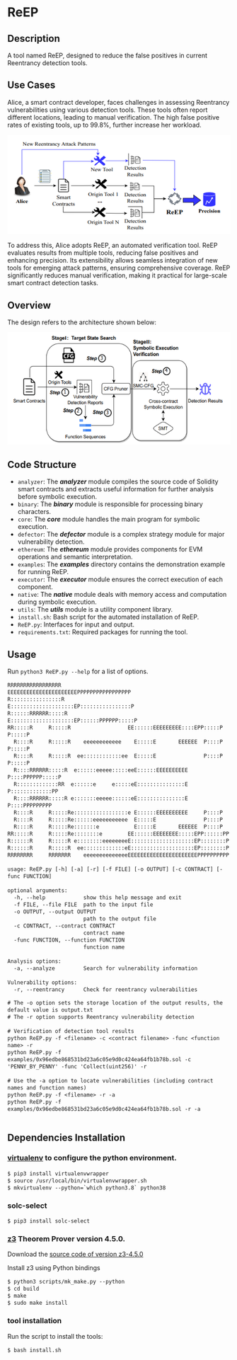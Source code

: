# ReEP

## Description

A tool named ReEP, designed to reduce the false positives in current Reentrancy detection tools.

## Use Cases

Alice, a smart contract developer, faces challenges in assessing Reentrancy vulnerabilities using various detection tools. These tools often report different locations, leading to manual verification. The high false positive rates of existing tools, up to 99.8%, further increase her workload. 

<p align="center">
  <img src="./images/motivation.png" alt="Motivation">
</p>

To address this, Alice adopts ReEP, an automated verification tool. ReEP evaluates results from multiple tools, reducing false positives and enhancing precision. Its extensibility allows seamless integration of new tools for emerging attack patterns, ensuring comprehensive coverage. ReEP significantly reduces manual verification, making it practical for large-scale smart contract detection tasks.

## Overview
The design refers to the architecture shown below:

<p align="center">
  <img src="./images/arch.png" alt="Arch"style=" zoom: 86%;">
</p>

## Code Structure

- `analyzer`: The **_analyzer_** module compiles the source code of Solidity smart contracts and extracts useful information for further analysis before symbolic execution.
- `binary`: The **_binary_** module is responsible for processing binary characters.
- `core`: The **_core_** module handles the main program for symbolic execution.
- `defector`: The **_defector_** module is a complex strategy module for major vulnerability detection.
- `ethereum`: The **_ethereum_** module provides components for EVM operations and semantic interpretation.
- `examples`: The **_examples_** directory contains the demonstration example for running ReEP.
- `executor`: The **_executor_** module ensures the correct execution of each component.
- `native`: The **_native_** module deals with memory access and computation during symbolic execution.
- `utils`: The **_utils_** module is a utility component library.
- `install.sh`: Bash script for the automated installation of ReEP.
- `ReEP.py`: Interfaces for input and output.
- `requirements.txt`: Required packages for running the tool.

## Usage

Run ```python3 ReEP.py --help``` for a list of options.

```
RRRRRRRRRRRRRRRRR                     EEEEEEEEEEEEEEEEEEEEEEPPPPPPPPPPPPPPPPP   
R::::::::::::::::R                    E::::::::::::::::::::EP::::::::::::::::P  
R::::::RRRRRR:::::R                   E::::::::::::::::::::EP::::::PPPPPP:::::P 
RR:::::R     R:::::R                  EE::::::EEEEEEEEE::::EPP:::::P     P:::::P
  R::::R     R:::::R    eeeeeeeeeeee    E:::::E       EEEEEE  P::::P     P:::::P
  R::::R     R:::::R  ee::::::::::::ee  E:::::E               P::::P     P:::::P
  R::::RRRRRR:::::R  e::::::eeeee:::::eeE::::::EEEEEEEEEE     P::::PPPPPP:::::P 
  R:::::::::::::RR  e::::::e     e:::::eE:::::::::::::::E     P:::::::::::::PP  
  R::::RRRRRR:::::R e:::::::eeeee::::::eE:::::::::::::::E     P::::PPPPPPPPP    
  R::::R     R:::::Re:::::::::::::::::e E::::::EEEEEEEEEE     P::::P            
  R::::R     R:::::Re::::::eeeeeeeeeee  E:::::E               P::::P            
  R::::R     R:::::Re:::::::e           E:::::E       EEEEEE  P::::P            
RR:::::R     R:::::Re::::::::e        EE::::::EEEEEEEE:::::EPP::::::PP          
R::::::R     R:::::R e::::::::eeeeeeeeE::::::::::::::::::::EP::::::::P          
R::::::R     R:::::R  ee:::::::::::::eE::::::::::::::::::::EP::::::::P          
RRRRRRRR     RRRRRRR    eeeeeeeeeeeeeeEEEEEEEEEEEEEEEEEEEEEEPPPPPPPPPP           

usage: ReEP.py [-h] [-a] [-r] [-f FILE] [-o OUTPUT] [-c CONTRACT] [-func FUNCTION]

optional arguments:
  -h, --help            show this help message and exit
  -f FILE, --file FILE  path to the input file
  -o OUTPUT, --output OUTPUT
                        path to the output file
  -c CONTRACT, --contract CONTRACT
                        contract name
  -func FUNCTION, --function FUNCTION
                        function name

Analysis options:
  -a, --analyze         Search for vulnerability information

Vulnerability options:
  -r, --reentrancy      Check for reentrancy vulnerabilities
```

```
# The -o option sets the storage location of the output results, the default value is output.txt
# The -r option supports Reentrancy vulnerability detection

# Verification of detection tool results
python ReEP.py -f <filename> -c <contract filename> -func <function name> -r 
python ReEP.py -f examples/0x96edbe868531bd23a6c05e9d0c424ea64fb1b78b.sol -c 'PENNY_BY_PENNY' -func 'Collect(uint256)' -r 

# Use the -a option to locate vulnerabilities (including contract names and function names)
python ReEP.py -f <filename> -r -a
python ReEP.py -f examples/0x96edbe868531bd23a6c05e9d0c424ea64fb1b78b.sol -r -a


```


## Dependencies Installation

### [virtualenv](https://virtualenvwrapper.readthedocs.io/en/latest/) to configure the python environment.

```
$ pip3 install virtualenvwrapper
$ source /usr/local/bin/virtualenvwrapper.sh
$ mkvirtualenv --python=`which python3.8` python38
```

### solc-select
```
$ pip3 install solc-select
```

### [z3](https://github.com/Z3Prover/z3/releases) Theorem Prover version 4.5.0.

Download the [source code of version z3-4.5.0](https://github.com/Z3Prover/z3/releases/tag/z3-4.5.0)

Install z3 using Python bindings

```
$ python3 scripts/mk_make.py --python
$ cd build
$ make
$ sudo make install
```


### tool installation
Run the script to install the tools:
```
$ bash install.sh
```
